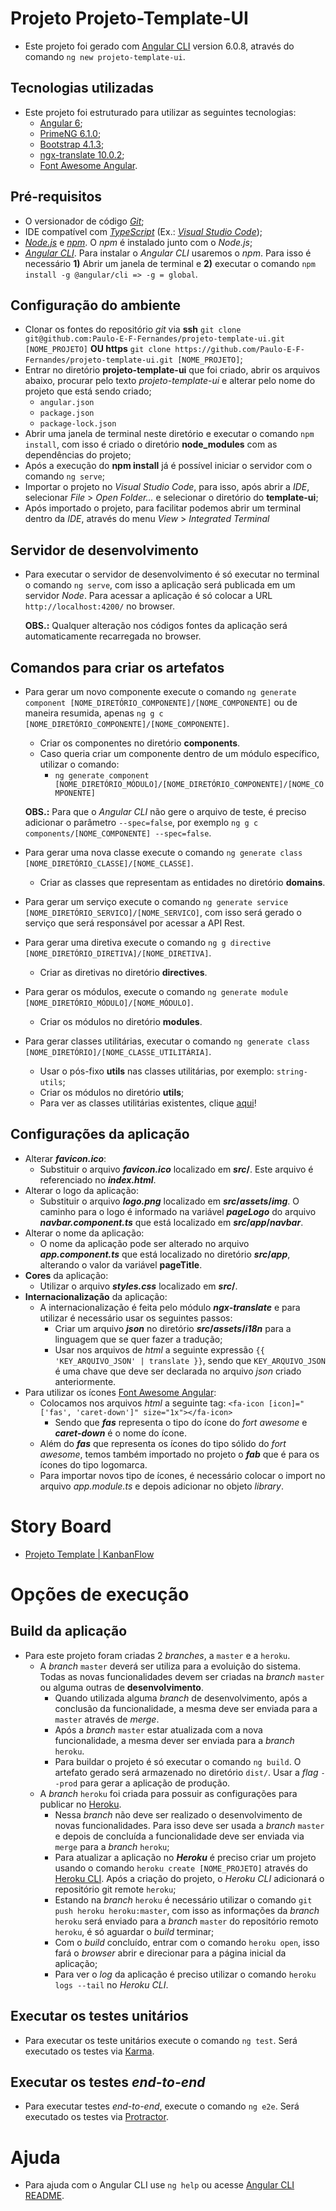 # Projeto Projeto-Template-UI

* Este projeto foi gerado com [Angular CLI](https://github.com/angular/angular-cli) version 6.0.8, através do comando `ng new projeto-template-ui`.

## Tecnologias utilizadas

* Este projeto foi estruturado para utilizar as seguintes tecnologias:
	* [Angular 6](https://angular.io/);
    * [PrimeNG 6.1.0](https://www.primefaces.org/primeng/#/);
    * [Bootstrap 4.1.3](https://getbootstrap.com/);
	* [ngx-translate 10.0.2](https://github.com/ngx-translate/core);
	* [Font Awesome Angular](https://fontawesome.com/how-to-use/on-the-web/using-with/angular).

## Pré-requisitos

* O versionador de código [*Git*](https://git-scm.com/);
* IDE compatível com [*TypeScript*](https://www.typescriptlang.org/) (Ex.: [*Visual Studio Code*](https://code.visualstudio.com/));
* [*Node.js*](https://nodejs.org/en/) e [*npm*](https://www.npmjs.com/). O *npm* é instalado junto com o *Node.js*;
* [*Angular CLI*](https://cli.angular.io/). Para instalar o *Angular CLI* usaremos o *npm*. Para isso é necessário  **1)** Abrir um janela de terminal e **2)** executar o comando `npm install -g @angular/cli => -g = global`.

## Configuração do ambiente

* Clonar os fontes do repositório *git* via **ssh** `git clone git@github.com:Paulo-E-F-Fernandes/projeto-template-ui.git [NOME_PROJETO]` **OU https** `git clone https://github.com/Paulo-E-F-Fernandes/projeto-template-ui.git [NOME_PROJETO]`;
* Entrar no diretório **projeto-template-ui** que foi criado, abrir os arquivos abaixo, procurar pelo texto *projeto-template-ui* e alterar pelo nome do projeto que está sendo criado; 
	* `angular.json`
	* `package.json`
	* `package-lock.json`
* Abrir uma janela de terminal neste diretório e executar o comando `npm install`, com isso é criado o diretório **node_modules** com as dependências do projeto;
* Após a execução do **npm install** já é possível iniciar o servidor com o comando `ng serve`;
* Importar o projeto no *Visual Studio Code*, para isso, após abrir a *IDE*, selecionar *File* > *Open Folder...* e selecionar o diretório do **template-ui**;
* Após importado o projeto, para facilitar podemos abrir um terminal dentro da *IDE*, através do menu *View* > *Integrated Terminal*

## Servidor de desenvolvimento

* Para executar o servidor de desenvolvimento é só executar no terminal o comando `ng serve`, com isso a aplicação será publicada em um servidor *Node*. Para acessar a aplicação é só colocar a URL `http://localhost:4200/` no browser.

	**OBS.:** Qualquer alteração nos códigos fontes da aplicação será automaticamente recarregada no browser.

## Comandos para criar os artefatos

* Para gerar um novo componente execute o comando `ng generate component [NOME_DIRETÓRIO_COMPONENTE]/[NOME_COMPONENTE]` ou de maneira resumida, apenas `ng g c [NOME_DIRETÓRIO_COMPONENTE]/[NOME_COMPONENTE]`.
	* Criar os componentes no diretório **components**.
	* Caso queria criar um componente dentro de um módulo específico, utilizar o comando:
		* `ng generate component [NOME_DIRETÓRIO_MÓDULO]/[NOME_DIRETÓRIO_COMPONENTE]/[NOME_COMPONENTE]`

	**OBS.:** Para que o *Angular CLI* não gere o arquivo de teste, é preciso adicionar o parâmetro `--spec=false`, por exemplo `ng g c components/[NOME_COMPONENTE] --spec=false`.

* Para gerar uma nova classe execute o comando `ng generate class [NOME_DIRETÓRIO_CLASSE]/[NOME_CLASSE]`.
	* Criar as classes que representam as entidades no diretório **domains**.

* Para gerar um serviço execute o comando `ng generate service [NOME_DIRETÓRIO_SERVICO]/[NOME_SERVICO]`, com isso será gerado o serviço que será responsável por acessar a API Rest.

* Para gerar uma diretiva execute o comando `ng g directive [NOME_DIRETÓRIO_DIRETIVA]/[NOME_DIRETIVA]`.
	* Criar as diretivas no diretório **directives**.

* Para gerar os módulos, execute o comando `ng generate module [NOME_DIRETÓRIO_MÓDULO]/[NOME_MÓDULO]`.
	* Criar os módulos no diretório **modules**.

* Para gerar classes utilitárias, executar o comando `ng generate class [NOME_DIRETÓRIO]/[NOME_CLASSE_UTILITÁRIA]`.
	* Usar o pós-fixo **utils** nas classes utilitárias, por exemplo: `string-utils`;
	* Criar os módulos no diretório **utils**;
	* Para ver as classes utilitárias existentes, clique [aqui](docs/UTILS.md)!

## Configurações da aplicação
* Alterar ***favicon.ico***:
	* Substituir o arquivo ***favicon.ico*** localizado em ***src*/**. Este arquivo é referenciado no ***index.html***.
* Alterar o logo da aplicação:
	* Substituir o arquivo ***logo.png*** localizado em ***src*/*assets*/*img***. O caminho para o logo é informado na variável ***pageLogo*** do arquivo ***navbar.component.ts*** que está localizado em ***src*/*app*/*navbar***.
* Alterar o nome da aplicação:
	* O nome da aplicação pode ser alterado no arquivo ***app.component.ts*** que está localizado no diretório ***src*/*app***, alterando o valor da variável **pageTitle**.
* **Cores** da aplicação:
	* Utilizar o arquivo ***styles.css*** localizado em ***src*/**.
* **Internacionalização** da aplicação:
	* A internacionalização é feita pelo módulo ***ngx-translate*** e para utilizar é necessário usar os seguintes passos:
		* Criar um arquivo ***json*** no diretório ***src*/*assets*/*i18n*** para a linguagem que se quer fazer a tradução;
		* Usar nos arquivos de *html* a seguinte expressão `{{ 'KEY_ARQUIVO_JSON' | translate }}`, sendo que `KEY_ARQUIVO_JSON` é uma chave que deve ser declarada no arquivo *json* criado anteriormente.
* Para utilizar os ícones [Font Awesome Angular](https://fontawesome.com/how-to-use/on-the-web/using-with/angular):
	* Colocamos nos arquivos *html* a seguinte tag: `<fa-icon [icon]="['fas', 'caret-down']" size="1x"></fa-icon>`
		* Sendo que ***fas*** representa o tipo do ícone do *fort awesome* e ***caret-down*** é o nome do ícone.
	* Além do ***fas*** que representa os ícones do tipo sólido do *fort awesome*, temos também importado no projeto o ***fab*** que é para os ícones do tipo logomarca.
	* Para importar novos tipo de ícones, é necessário colocar o import no arquivo *app.module.ts* e depois adicionar no objeto *library*.

# Story Board
* [Projeto Template | KanbanFlow](https://kanbanflow.com/board/3zg62Z)

# Opções de execução

## Build da aplicação

* Para este projeto foram criadas 2 *branches*, a `master` e a `heroku`.
  * A *branch* `master` deverá ser utiliza para a evoluição do sistema. Todas as novas funcionalidades devem ser criadas na *branch* `master` ou alguma outras de **desenvolvimento**.
    * Quando utilizada alguma *branch* de desenvolvimento, após a conclusão da funcionalidade, a mesma deve ser enviada para a `master` através de *merge*.
	* Após a *branch* `master` estar atualizada com a nova funcionalidade, a mesma dever ser enviada para a *branch* `heroku`. 
	* Para buildar o projeto é só executar o comando `ng build`. O artefato gerado será armazenado no diretório `dist/`. Usar a *flag* `--prod` para gerar a aplicação de produção.
  * A *branch* `heroku` foi criada para possuir as configurações para publicar no [Heroku](https://www.heroku.com).
    * Nessa *branch* não deve ser realizado o desenvolvimento de novas funcionalidades. Para isso deve ser usada a *branch* `master` e depois de concluída a funcionalidade deve ser enviada via `merge` para a *branch* `heroku`;
	* Para atualizar a aplicação no ***Heroku*** é preciso criar um projeto usando o comando `heroku create [NOME_PROJETO]` através do [Heroku CLI](https://devcenter.heroku.com/articles/heroku-cli). Após a criação do projeto, o *Heroku CLI* adicionará o repositório git remote `heroku`;
	* Estando na *branch* `heroku` é necessário utilizar o comando `git push heroku heroku:master`, com isso as informações da *branch* `heroku` será enviado para a *branch* `master` do repositório remoto `heroku`, é só aguardar o *build* terminar;
	* Com o *build* concluído, entrar com o comando `heroku open`, isso fará o *browser* abrir e direcionar para a página inicial da aplicação;
	* Para ver o *log* da aplicação é preciso utilizar o comando `heroku logs --tail` no *Heroku CLI*. 

## Executar os testes unitários

* Para executar os teste unitários execute o comando `ng test`. Será executado os testes via [Karma](https://karma-runner.github.io).

## Executar os testes *end-to-end*

* Para executar testes *end-to-end*, execute o comando `ng e2e`. Será executado os testes via [Protractor](http://www.protractortest.org/).

# Ajuda

* Para ajuda com o Angular CLI use `ng help` ou acesse [Angular CLI README](https://github.com/angular/angular-cli/blob/master/README.md).
